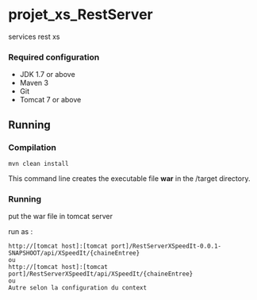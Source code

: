 # projet_xs_RestServer
services rest xs

### Required configuration ###
* JDK 1.7 or above
* Maven 3
* Git
* Tomcat 7 or above

## Running  ##

### Compilation ###
```
mvn clean install
```
This command line creates the executable file **war** in the /target directory.

### Running ###
put the war file in tomcat server

run as :
```
http://[tomcat host]:[tomcat port]/RestServerXSpeedIt-0.0.1-SNAPSHOOT/api/XSpeedIt/{chaineEntree}
ou
http://[tomcat host]:[tomcat port]/RestServerXSpeedIt/api/XSpeedIt/{chaineEntree}
ou
Autre selon la configuration du context
```
